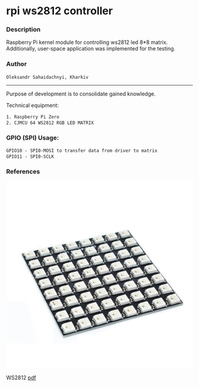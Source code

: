 
 rpi ws2812 controller
==========
### Description
Raspberry Pi kernel module for controlling ws2812 led 8*8 matrix.
Additionally, user-space application was implemented for the testing.



### Author
    Oleksandr Sahaidachnyi, Kharkiv

---

Purpose of development is to consolidate gained knowledge.

Technical equipment:

    1. Raspberry Pi Zero
    2. CJMCU 64 WS2812 RGB LED MATRIX

### GPIO (SPI) Usage:
    GPIO10 - SPI0-MOSI to transfer data from driver to matrix
    GPIO11 - SPI0-SCLK 


### References

![matrix](references/ws2812matrix.jpg)

WS2812 [pdf](references/WS2812.pdf)
